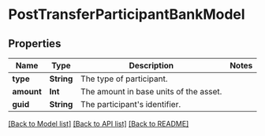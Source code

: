 # PostTransferParticipantBankModel

## Properties
Name | Type | Description | Notes
------------ | ------------- | ------------- | -------------
**type** | **String** | The type of participant. | 
**amount** | **Int** | The amount in base units of the asset. | 
**guid** | **String** | The participant&#39;s identifier. | 

[[Back to Model list]](../README.md#documentation-for-models) [[Back to API list]](../README.md#documentation-for-api-endpoints) [[Back to README]](../README.md)


